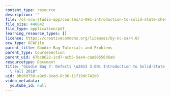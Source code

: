 ```yaml
---
content_type: resource
description: ''
file: /ol-ocw-studio-app/courses/3-091-introduction-to-solid-state-chemistry-fall-2018/0b96d759a9e98ced8c3611f19dc742d0_MIT3_091F18_GB7.pdf
file_size: 446842
file_type: application/pdf
learning_resource_types: []
license: https://creativecommons.org/licenses/by-nc-sa/4.0/
ocw_type: OCWFile
parent_title: Goodie Bag Tutorials and Problems
parent_type: CourseSection
parent_uid: 67bc8622-1cd7-acb5-5aa4-caa98556d6a0
resourcetype: Document
title: "Goodie Bag 7: Defects \u2013 3.091 Introduction to Solid-State Chemistry \u2013\
  \ Fall 2018"
uid: 0b96d759-a9e9-8ced-8c36-11f19dc742d0
video_metadata:
  youtube_id: null
---
```

